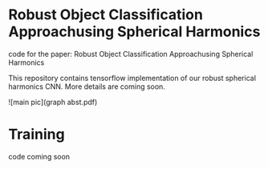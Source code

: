 # Robust Object Classification Approachusing Spherical Harmonics
code for the paper: Robust Object Classification Approachusing Spherical Harmonics

This repository contains tensorflow implementation of our robust spherical harmonics CNN. More details are coming soon.


![main pic](graph abst.pdf)




# Training


code coming soon 








